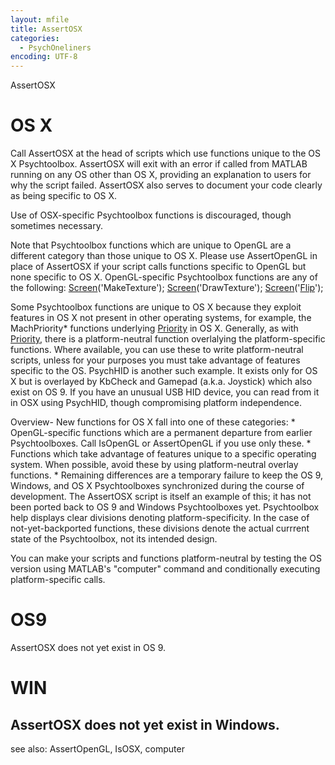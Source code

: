 ```yaml
---
layout: mfile
title: AssertOSX
categories:
  - PsychOneliners
encoding: UTF-8
---
```


AssertOSX

# OS X

Call AssertOSX at the head of scripts which use functions unique to the
OS X Psychtoolbox.  AssertOSX will exit with an error if called from
MATLAB running on any OS other than OS X, providing an explanation to
users for why the script failed.  AssertOSX also serves to document your
code clearly as being specific to OS X.

Use of OSX-specific Psychtoolbox functions is discouraged, though
sometimes necessary.

Note that Psychtoolbox functions which are unique to OpenGL are a
different category than those unique to OS X.  Please use AssertOpenGL in
place of AssertOSX if your script calls functions specific to OpenGL but
none specific to OS X. OpenGL-specific Psychtoolbox functions are any
of the following:
      [Screen](/docs/Screen)('MakeTexture');
      [Screen](/docs/Screen)('DrawTexture');
      [Screen](/docs/Screen)('[Flip](/docs/Flip)');

Some Psychtoolbox functions are unique to OS X because they exploit
features in OS X not present in other operating systems, for example,
the MachPriority\* functions underlying [Priority](/docs/Priority) in OS X. Generally, as
with [Priority](/docs/Priority), there is a platform-neutral function overlalying the
platform-specific functions.  Where available, you can use these to write
platform-neutral scripts, unless for your purposes you must take
advantage of features specific to the OS.  PsychHID is another such
example.  It exists only for OS X but is overlayed by KbCheck and Gamepad
(a.k.a. Joystick) which also exist on OS 9.  If you have an unusual USB
HID device, you can read from it in OSX using PsychHID, though compromising
platform independence.

Overview- New functions for OS X fall into one of these categories:
 \* OpenGL-specific functions which are a permanent departure from earlier
  Psychtoolboxes.  Call IsOpenGL or AssertOpenGL if you use only these.
 \* Functions which take advantage of features unique to a specific
 operating system.  When possible, avoid these by using platform-neutral
  overlay functions.
 \* Remaining differences are a temporary failure to keep the OS 9,
 Windows, and OS X Psychtoolboxes synchronized during the course of
 development. The AssertOSX script is itself an example of this; it has
 not been ported back to OS 9 and Windows Psychtoolboxes yet.
 Psychtoolbox help displays clear divisions denoting
 platform-specificity.  In the case of not-yet-backported functions, these
 divisions denote the actual currrent state of the Psychtoolbox, not its
 intended design.

 You can make your scripts and functions platform-neutral by testing the
 OS version using MATLAB's "computer" command and conditionally executing
 platform-specific calls.

# OS9

AssertOSX does not yet exist in OS 9.

# WIN

AssertOSX does not yet exist in Windows.
----

see also: AssertOpenGL, IsOSX, computer